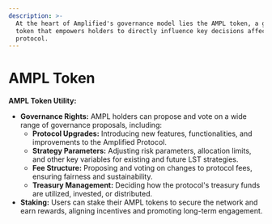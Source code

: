```yaml
---
description: >-
  At the heart of Amplified's governance model lies the AMPL token, a governance
  token that empowers holders to directly influence key decisions affecting the
  protocol.
---
```


# AMPL Token

**AMPL Token Utility:**

* **Governance Rights:** AMPL holders can propose and vote on a wide range of governance proposals, including:
  * **Protocol Upgrades:** Introducing new features, functionalities, and improvements to the Amplified Protocol.
  * **Strategy Parameters:** Adjusting risk parameters, allocation limits, and other key variables for existing and future LST strategies.
  * **Fee Structure:** Proposing and voting on changes to protocol fees, ensuring fairness and sustainability.
  * **Treasury Management:** Deciding how the protocol's treasury funds are utilized, invested, or distributed.
* **Staking:** Users can stake their AMPL tokens to secure the network and earn rewards, aligning incentives and promoting long-term engagement.
